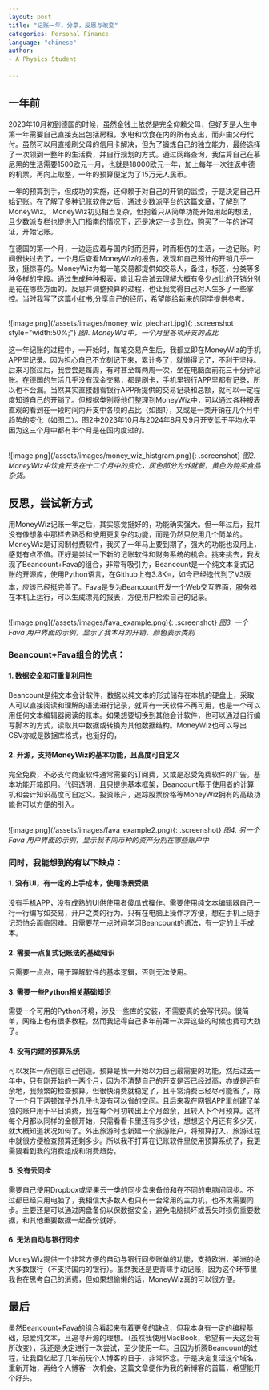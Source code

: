 ```yaml
---
layout: post
title: "记账一年，分享，反思与改变"
categories: Personal Finance
language: "chinese"
author:
- A Physics Student

---
```


## 一年前

2023年10月初到德国的时候，虽然金钱上依然是完全仰赖父母，但好歹是人生中第一年需要自己直接支出包括房租，水电和饮食在内的所有支出，而非由父母代付。虽然可以用直接刷父母的信用卡解决，但为了锻炼自己的独立能力，最终选择了一次领到一整年的生活费，并自行规划的方式。通过网络查询，我估算自己在慕尼黑的生活需要1500欧元一月，也就是18000欧元一年，加上每年一次往返中德的机票，再向上取整，一年的预算便定为了15万元人民币。

一年的预算到手，但成功的实施，还仰赖于对自己的开销的监控，于是决定自己开始记账。在了解了多种记账软件之后，通过少数派平台的[这篇文章](https://sspai.com/post/77618)，了解到了MoneyWiz。 MoneyWiz初见相当复杂，但抱着只从简单功能开始用起的想法，且少数派专栏也提供入门指南的情况下，还是决定一步到位，购买了一年的许可证，开始记账。

在德国的第一个月，一边适应着与国内时而迥异，时而相仿的生活，一边记账。时间很快过去了，一个月后查看MoneyWiz的报告，发现和自己预计的开销几乎一致，挺惊喜的。MoneyWiz为每一笔交易都提供如交易人，备注，标签，分类等多种多样的字段。通过生成种种报表，能让我尝试去理解大概有多少占比的开销分别是花在哪些方面的。反思并调整预算的过程，也让我觉得自己对人生多了一些掌控。当时我写了这篇[小红书](https://www.xiaohongshu.com/explore/6569b13200000000380356ea?xsec_token=GBGpdZpJzyKXA3WA2y19KjDGH373cm9NFDsvTZd9fIqnE%3D&xsec_source=pc_creatormng),分享自己的经历，希望能给新来的同学提供参考。

<br>
![image.png](/assets/images/money_wiz_piechart.jpg){: .screenshot style="width:50%;"}
<em> 图1. MoneyWiz中，一个月里各项开支的占比 </em>
<br>

这一年记账的过程中，一开始时，每笔交易产生后，我都立即在MoneyWiz的手机APP里记录。因为担心自己不立刻记下来，累计多了，就懒得记了，不利于坚持。后来习惯过后，我尝尝是每周，有时甚至每两周一次，坐在电脑面前花三十分钟记账。在德国的生活几乎没有现金交易，都是刷卡，手机里银行APP里都有记录，所以也不会漏。当然其实直接翻看银行APP所提供的交易记录和总额，就可以一定程度知道自己的开销了。但根据类别将他们整理到MoneyWiz中，可以通过各种报表直观的看到在一段时间内开支中各项的占比（如图1），又或是一类开销在几个月中趋势的变化（如图二）。图2中2023年10月与2024年8月及9月开支低于平均水平因为这三个月中都有半个月是在国内度过的。

<br>
![image.png](/assets/images/money_wiz_histgram.png){: .screenshot}
<em> 图2. MoneyWiz中饮食开支在十二个月中的变化，灰色部分为外就餐，黄色为购买食品杂货。</em>
<br>

## 反思，尝试新方式

用MoneyWiz记账一年之后，其实感觉挺好的，功能确实强大。但一年过后，我并没有像想象中那样去熟悉和使用更复杂的功能，而是仍然只使用几个简单的。MoneyWiz是订阅制付费软件，我买了一年马上要到期了，强大的功能也没用上，感觉有点不值。正好是尝试一下新的记账软件和财务系统的机会。挑来挑去，我发现了Beancount+Fava的组合，非常有吸引力，Beancount是一个纯文本复式记账的开源库，使用Python语言，在Github上有3.8K⭐️，如今已经迭代到了V3版本，应该已经挺完善了。Fava是专为Beancount开发一个Web交互界面，服务器在本机上运行，可以生成漂亮的报表，方便用户检索自己的记录。

<br>
![image.png](/assets/images/fava_example.png){: .screenshot}
<em> 图3. 一个 Fava 用户界面的示例，显示了我本月的开销，颜色表示类别 </em>

### Beancount+Fava组合的优点：

#### 1. 数据安全和可重复利用性

Beancount是纯文本会计软件，数据以纯文本的形式储存在本机的硬盘上，采取人可以直接阅读和理解的语法进行记录，就算有一天软件不再可用，也是一个可以用任何文本编辑器阅读的账本。如果想要切换到其他会计软件，也可以通过自行编写脚本的方式，读取其中数据或转换为其他数据结构。MoneyWiz也可以导出CSV亦或是数据库格式，也挺好的，

#### 2. 开源，支持MoneyWiz的基本功能，且高度可自定义

完全免费，不必支付商业软件通常需要的订阅费，又或是忍受免费软件的广告。基本功能开箱即用。代码透明，且只提供基本框架，Beancount基于使用者的计算机和会计知识高度可自定义。投资账户，追踪股票价格等MoneyWiz拥有的高级功能也可以方便的引入。

<br>
![image.png](/assets/images/fava_example2.png){: .screenshot}
<em> 图4. 另一个 Fava 用户界面的示例，显示我不同币种的资产分别在哪些账户中 </em>

### 同时，我能想到的有以下缺点：

#### 1. 没有UI，有一定的上手成本，使用场景受限

没有手机APP，没有成熟的UI供使用者傻瓜式操作。需要使用纯文本编辑器自己一行一行编写如交易，开户之类的行为。只有在电脑上操作才方便，想在手机上随手记恐怕会面临困难。且需要花一点时间学习Beancount的语法，有一定的上手成本。

#### 2. 需要一点复式记账法的基础知识

只需要一点点，用于理解软件的基本逻辑，否则无法使用。

#### 3. 需要一些Python相关基础知识

需要一个可用的Python环境，涉及一些库的安装，不需要真的会写代码。很简单，网络上也有很多教程，然而我记得自己多年前第一次弄这些的时候也费可大劲了。

#### 4. 没有内建的预算系统

可以发挥一点创意自己创造。预算是我一开始以为自己最需要的功能，然后过去一年中，只有刚开始的一两个月，因为不清楚自己的开支是否已经过高，亦或是还有余地，我频繁的检查预算。但很快消费就稳定了，且平常消费已经尽可能省了，除了一个月下两顿馆子外几乎也没有可以省的空间。且后来我在网银APP里创建了单独的账户用于平日消费，我在每个月初转出上个月盈余，且转入下个月预算。这样每个月都以同样的金额开始，只需看看卡里还有多少钱，想想这个月还有多少天，就大概知道状况如何了。外出旅游时也新建一个旅游账户，将预算打入，旅游过程中就很方便检查预算还剩多少。所以我不打算在记账软件里使用预算系统了，我更需要看到我的消费组成和消费趋势。

#### 5. 没有云同步

需要自己使用Dropbox或坚果云一类的同步盘来备份和在不同的电脑间同步。不过都已经只用电脑了，我相信大多数人也只有一台常用的主力机，也不太需要同步。主要还是可以通过网盘备份以保数据安全，避免电脑损坏或丢失时损伤重要数据，和其他重要数据一起备份就好。

#### 6. 无法自动与银行同步

MoneyWiz提供一个非常方便的自动与银行同步账单的功能，支持欧洲，美洲的绝大多数银行（不支持国内的银行）。虽然我还是更青睐手动记账，因为这个环节里我也在思考自己的消费，但如果想偷懒的话，MoneyWiz真的可以很方便。

## 最后

虽然Beancount+Fava的组合看起来有着更多的缺点，但我本身有一定的编程基础，忠爱纯文本，且追寻开源的理想。（虽然我使用MacBook，希望有一天这会有所改变），我还是决定进行一次尝试，至少使用一年。且因为折腾Beancount的过程，让我回忆起了几年前玩个人博客的日子，非常怀念。于是决定复活这个域名，重新开始，再给个人博客一次机会。这篇文章便作为我的新博客的首篇，希望能开个好头。
